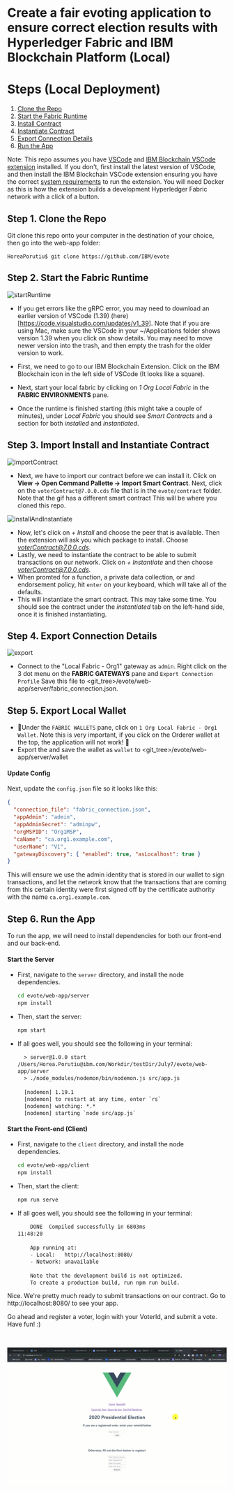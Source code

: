 <!-- [![Build Status](https://travis-ci.org/IBM/blockchainbean.svg?branch=master)](https://travis-ci.org/IBM/blockchainbean) -->

# Create a fair evoting application to ensure correct election results with Hyperledger Fabric and IBM Blockchain Platform (Local)

# Steps (Local Deployment)

1. [Clone the Repo](#step-1-clone-the-repo)
2. [Start the Fabric Runtime](#step-2-start-the-fabric-runtime)
3. [Install Contract](#step-3-install-contract)
4. [Instantiate Contract](#step-4-Instantiate-contract)
5. [Export Connection Details](#step-5-export-connection-details)
6. [Run the App](#step-5-run-the-app)

Note: This repo assumes you have [VSCode](https://code.visualstudio.com/download) 
and [IBM Blockchain VSCode extension](https://marketplace.visualstudio.com/items?itemName=IBMBlockchain.ibm-blockchain-platform) installed. If you don't, first install the 
latest version of VSCode, and then install the IBM Blockchain VSCode extension ensuring you 
have the correct [system requirements](https://marketplace.visualstudio.com/items?itemName=IBMBlockchain.ibm-blockchain-platform) to run the extension. You will need Docker as 
this is how the extension builds a development Hyperledger Fabric network with a click of a button.

## Step 1. Clone the Repo

Git clone this repo onto your computer in the destination of your choice, then go into the web-app folder:
```
HoreaPorutiu$ git clone https://github.com/IBM/evote
```

## Step 2. Start the Fabric Runtime
![startRuntime](https://user-images.githubusercontent.com/10428517/76370968-dea3ae80-62f5-11ea-8793-d04610e8bf30.gif)

- If you get errors like the gRPC error, you may need to download an earlier version of VSCode (1.39) (here)[https://code.visualstudio.com/updates/v1_39]. Note that if you are using Mac, make sure the VSCode in your ~/Applications
folder shows version 1.39 when you click on show details. You may need to 
move newer version into the trash, and then empty the trash for the older 
version to work.

- First, we need to go to our IBM Blockchain Extension. Click on the IBM Blockchain icon
  in the left side of VSCode (It looks like a square). 
- Next, start your local fabric by clicking on 
  *1 Org Local Fabric* in the **FABRIC ENVIRONMENTS** pane.
  
- Once the runtime is finished starting (this might take a couple of minutes), under *Local Fabric* you should see *Smart Contracts* and a section for both *installed* and *instantiated*.

## Step 3. Import Install and Instantiate Contract
![importContract](https://user-images.githubusercontent.com/10428517/76371236-e0ba3d00-62f6-11ea-82a1-bfa4798985b9.gif)
- Next, we have to import our contract before we can install it. Click on 
**View -> Open Command Pallette -> Import Smart Contract**. Next, click 
on the `voterContract@7.0.0.cds` file that is in the `evote/contract` folder. Note that the gif has a different smart contract
This will be where you cloned this repo.


![installAndInstantiate](https://user-images.githubusercontent.com/10428517/76371514-bae16800-62f7-11ea-9038-039b0fac6967.gif)
- Now, let's click on *+ Install* and choose the peer that is available. Then the extension will ask you which package to 
 install. Choose *voterContract@7.0.0.cds*.
- Lastly, we need to instantiate the contract to be able to submit transactions 
on our network. Click on *+ Instantiate* and then choose *voterContract@7.0.0.cds*.
- When promted for a function, a private data collection, or and endorsement 
policy, hit `enter` on your keyboard, which will take all of the defaults.
- This will instantiate the smart contract. This may take some time. You should see the contract under the *instantiated* tab on the left-hand side, once it 
is finished instantiating.

## Step 4. Export Connection Details
![export](https://user-images.githubusercontent.com/10428517/76371002-fd09aa00-62f5-11ea-9f6b-cc25e68c410e.gif)

- Connect to the "Local Fabric - Org1" gateway as `admin`.  Right click on the 3 dot menu on the **FABRIC GATEWAYS** pane and `Export Connection Profile` Save this file to <git_tree>/evote/web-app/server/fabric_connection.json. 


## Step 5. Export Local Wallet
- 🚨Under the `FABRIC WALLETS` pane, click on `1 Org Local Fabric - Org1 Wallet`. Note this is very important, if you click on the Orderer wallet at the top, 
the application will not work! 🚨
- Export the and save the wallet as `wallet` to 
<git_tree>/evote/web-app/server/wallet

#### Update Config

Next, update the `config.json` file so it looks like this:

```json
{
  "connection_file": "fabric_connection.json",
  "appAdmin": "admin",
  "appAdminSecret": "adminpw",
  "orgMSPID": "Org1MSP",
  "caName": "ca.org1.example.com",
  "userName": "V1",
  "gatewayDiscovery": { "enabled": true, "asLocalhost": true }
}
```
This will ensure we use the admin identity that is stored in our wallet to sign transactions, 
and let the network know that the transactions that are coming from this certain identity were 
first signed off by the certificate authority with the name `ca.org1.example.com`.

## Step 6. Run the App
To run the app, we will need to install dependencies for both our front-end and our back-end. 

#### Start the Server
  - First, navigate to the `server` directory, and install the node dependencies.
    ```bash
    cd evote/web-app/server
    npm install
    ```
  - Then, start the server: 
    ```bash
    npm start
    ```
  - If all goes well, you should see the following in your terminal:
    ```
      > server@1.0.0 start /Users/Horea.Porutiu@ibm.com/Workdir/testDir/July7/evote/web-app/server
      > ./node_modules/nodemon/bin/nodemon.js src/app.js

      [nodemon] 1.19.1
      [nodemon] to restart at any time, enter `rs`
      [nodemon] watching: *.*
      [nodemon] starting `node src/app.js`  
    ```

#### Start the Front-end (Client)

- First, navigate to the `client` directory, and install the node dependencies.
  ```bash
  cd evote/web-app/client
  npm install
  ```
- Then, start the client: 
  ```bash
  npm run serve
  ```
- If all goes well, you should see the following in your terminal:
  ```
      DONE  Compiled successfully in 6803ms                                                                                             11:48:20

      App running at:
      - Local:   http://localhost:8080/ 
      - Network: unavailable

      Note that the development build is not optimized.
      To create a production build, run npm run build. 
  ```

 Nice. We're pretty much ready to submit transactions on our contract. Go to http://localhost:8080/ 
 to see your app.

 Go ahead and register a voter, login with your VoterId, and submit a vote. Have fun! :) 

 <br>
<p align="center">
  <img src="./doc-gifs/demo.gif">
</p>
<br>
